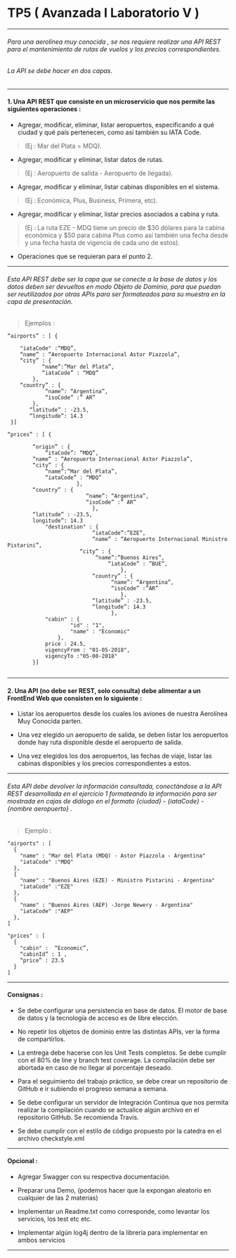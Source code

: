 # TP5 ( Avanzada I Laboratorio V )

-----------------------------------------------------------------------------

###### Para una aerolínea muy conocida , se nos requiere realizar una API REST para el mantenimiento de rutas de vuelos y los precios correspondientes.

###### La API se debe hacer en dos capas.

-----------------------------------------------------------------------------

#### 1.  Una API REST que consiste en un microservicio que nos permite  las siguientes operaciones :

  * Agregar, modificar, eliminar, listar aeropuertos, especificando a qué ciudad y qué país pertenecen, como así también su   IATA Code. 
  > (Ej : Mar del Plata = MDQ).

  * Agregar, modificar y eliminar, listar datos de rutas. 
  > (Ej : Aeropuerto de salida - Aeropuerto de llegada).

  * Agregar, modificar y eliminar, listar  cabinas disponibles en el sistema. 
  > (Ej : Económica, Plus, Business, Primera, etc).

  * Agregar, modificar y eliminar, listar precios asociados a cabina y ruta. 
  >(Ej : La ruta EZE - MDQ tiene un precio de $30 dólares para la cabina económica y $50 para cabina Plus como así también una fecha desde y una fecha hasta de vigencia de cada uno de estos).

  * Operaciones que se requieran para el punto 2.

-----------------------------------------------------------------------------

###### Esta API REST debe ser la capa que se conecte a la base de datos y los datos deben ser devueltos en modo Objeto de Dominio, para que puedan ser reutilizados por otras APIs para ser formateados para su muestra en la capa de presentación.

> Ejemplos :

```
“airports” : [ {

	"iataCode" :“MDQ”,
	“name” : “Aeropuerto Internacional Astor Piazzola”,
	“city” : {
	       “name”:”Mar del Plata”,
	       “iataCode” : “MDQ”
	    },
	“country” : {
          	“name”: “Argentina”,
          	“isoCode” :” AR”
	    },
       “latitude” : -23.5,
       “longitude”: 14.3
 }]
```
```
“prices” : [ {

	    “origin” : {
	    	“itaCode”: “MDQ”,
		“name” : “Aeropuerto Internacional Astor Piazzola”,
		“city” : {
			“name”:”Mar del Plata”,
			“iataCode” : “MDQ”
	                  },
		“country” : {
                         “name”: “Argentina”,
                         “isoCode” :” AR”
                           },
		“latitude” : -23.5,
		longitude”: 14.3
        	"destination" : {
                           “iataCode”:”EZE”,
                           “name” : “Aeropuerto Internacional Ministro Pistarini”,
                	   “city” : {
                           	“name”:”Buenos Aires”,
                                “iataCode” : ”BUE”,
                              	    },
                           “country” : {
                                 “name”: “Argentina”,
                                 “isoCode” :”AR”
                              	    },
                           “latitude” : -23.5,
                           “longitude”: 14.3
                                 },
        	"cabin" : {
                	"id" : "1",
                	"name" : "Economic"
        		},
        	price : 24.5,
        	vigencyFrom : "01-05-2018",
        	vigencyTo :"05-08-2018"
    	}]
    
```
-----------------------------------------------------------------------------

#### 2.  Una API (no debe ser REST, solo consulta) debe alimentar a un FrontEnd Web que consisten en lo siguiente :

  * Listar los aeropuertos desde los cuales los aviones de nuestra Aerolínea Muy Conocida parten.
  
  * Una vez elegido un aeropuerto de salida, se deben listar los aeropuertos donde hay ruta disponible desde el aeropuerto de salida.
  
  * Una vez elegidos los dos aeropuertos, las fechas de viaje,  listar las cabinas disponibles y los precios correspondientes a estos.

-----------------------------------------------------------------------------

###### Esta API debe devolver la información consultada, conectándose a la API REST desarrollada en el ejercicio 	1 formateando la información para ser mostrada en cajas de diálogo en el formato {ciudad} - {iataCode} - {nombre aeropuerto} .

> Ejemplo :

```
"airports" : [
  {
    "name" : "Mar del Plata (MDQ) - Astor Piazzola - Argentina"
    "iataCode" :"MDQ"
  },
  {
    "name" : "Buenos Aires (EZE) - Ministro Pistarini - Argentina"
    "iataCode" :"EZE"
  },
  {
    "name" : "Buenos Aires (AEP) -Jorge Newery - Argentina"
    "iataCode" :"AEP"
  },
]
```

```
"prices" : [
  {
    "cabin" :  “Economic”,
    “cabinId” : 1 ,
    “price” : 23.5
  }
]
```
-----------------------------------------------------------------------------

#### Consignas :

  * Se debe configurar una persistencia en base de datos. El motor de base de datos y la tecnología de acceso es de libre elección.
  
  * No repetir los objetos de dominio entre las distintas APIs, ver la forma de compartirlos.
  
  * La entrega debe hacerse con los Unit Tests completos. Se debe cumplir con el 80% de line y branch test coverage.  La compilación debe ser abortada en caso de no llegar al porcentaje deseado.
  
  * Para el seguimiento del trabajo práctico, se debe crear un repositorio de GitHub e ir subiendo el progreso semana a semana.
  
  * Se debe configurar un servidor de Integración Continua que nos permita realizar la compilación cuando se actualice algún archivo en el repositorio GitHub. Se recomienda Travis.
  
  * Se debe cumplir con el estilo de código propuesto por la catedra en el archivo checkstyle.xml

-----------------------------------------------------------------------------

#### Opcional :

  * Agregar Swagger con su respectiva documentación.
  
  * Preparar una Demo, (podemos hacer que la expongan aleatorio en cualquier de las 2 materias)

  * Implementar un Readme.txt como corresponde, como levantar los servicios, los test etc etc.

  * Implementar algún log4j dentro de la librería para implementar en ambos servicios
  
-----------------------------------------------------------------------------
  
  

